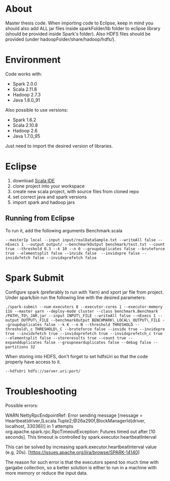 # About

Master thesis code. When importing code to Eclipse, keep in mind you should also add ALL jar files inside sparkFolder/lib folder to eclipse library (should be provided inside Spark's folder). Also HDFS files should be provided (under hadoopFolder/share/hadoop/hdfs/).

# Environment

Code works with:
* Spark 2.0.0
* Scala 2.11.8
* Hadoop 2.7.3
* Java 1.8.0_91

Also possible to use versions:
* Spark 1.6.2
* Scala 2.10.8
* Hadoop 2.6
* Java 1.7.0_95

Just need to import the desired version of libraries.

# Eclipse

1. download [Scala IDE](http://scala-ide.org/download/sdk.html)
2. clone project into your workspace
3. create new scala project, with source files from cloned repo
4. set correct java and spark versions
5. import spark and hadoop jars

## Running from Eclipse


To run it, add the following arguments Benchmark.scala

```
--masterIp local --input input/realDataSample.txt --writeAll false --nExecs 1 --output output/ --benchmarkOutput benchmark/test.txt --count true --threshold 0.3 --k 10 --n 0 --groupduplicates false --bruteforce true --elementsplit false --invidx false  --invidxpre false --invidxfetch false --invidxprefetch false
```

# Spark Submit

Configure spark (preferably to run with Yarn) and xport jar file from project. Under spark/bin run the following line with the desired parameters:


```
./spark-submit --num-executors 8 --executor-cores 1 --executor-memory 11G --master yarn --deploy-mode cluster --class benchmark.Benchmark /PATH\_TO\_JAR.jar --input INPUT\_FILE --writeAll false --nExecs 1 --output OUTPUT\_FILE --benchmarkOutput BENCHMARK\_LOCAL\_OUTPUT\_FILE --groupduplicates false --k K --n N --threshold THRESHOLD --threshold\_c THRESHOLD\_C --bruteforce false --invidx true --invidxpre true --invidxfetch true --invidxprefetch true --invidxprefetch_c true --elementsplit false --storeresults true --count true --expandduplicates false --groupnearduplicates false --debug false --partitions 32
```

When storing into HDFS, don't forget to set hdfsUri so that the code properly have access to it.

```
--hdfsUri hdfs://server.uri:port/
```


# Troubleshooting

Possible errors:

WARN NettyRpcEndpointRef: Error sending message [message = Heartbeat(driver,[Lscala.Tuple2;@26a290f,BlockManagerId(driver, localhost, 33036))] in 1 attempts
org.apache.spark.rpc.RpcTimeoutException: Futures timed out after [10 seconds]. This timeout is controlled by spark.executor.heartbeatInterval

This can be solved by increasing spark.executor.heartbeatInterval value (e.g, 20s). [https://issues.apache.org/jira/browse/SPARK-14140]

The reason for such error is that the executors spend too much time with gargabe collection, so a better solution is either to run in a machine with more memory or reduce the input data.

